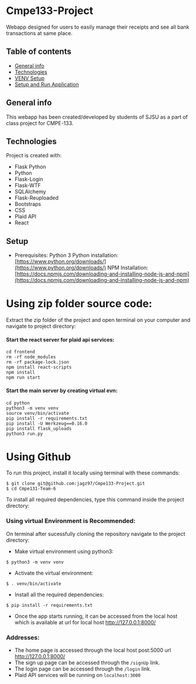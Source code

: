 # Cmpe133-Project
Webapp designed for users to easily manage their receipts and see all bank transactions at same place.
## Table of contents
* [General info](#general-info)
* [Technologies](#technologies)
* [VENV Setup](#using-virtual-environment-is-recommended)
* [Setup and Run Application](#setup)



## General info
This webapp has been created/developed by students of SJSU as a part of class project for CMPE-133.

## Technologies
Project is created with:
* Flask Python
* Python 
* Flask-Login
* Flask-WTF
* SQLAlchemy
* Flask-Reuploaded
* Bootstraps
* CSS
* Plaid API
* React

## Setup
- Prerequisites: Python 3
    Python installation: [https://www.python.org/downloads/](https://www.python.org/downloads/)
    NPM Installation:  [https://docs.npmjs.com/downloading-and-installing-node-js-and-npm](https://docs.npmjs.com/downloading-and-installing-node-js-and-npm)
# Using zip folder source code:
Extract the zip folder of the project and open terminal on your computer and navigate to project directory:

#### Start the react server for plaid api services:
```
cd frontend
rm -rf node_modules
rm -rf package-lock.json
npm install react-scripts
npm install
npm run start
```
#### Start the main server by creating virtual evn:
```
cd python
python3 -m venv venv
source venv/bin/activate
pip install -r requirements.txt
pip install -U Werkzeug==0.16.0
pip install flask_uploads
python3 run.py
```


# Using Github
To run this project, install it locally using terminal with these commands:

    $ git clone git@github.com:jagz97/Cmpe133-Project.git
    $ cd Cmpe131-Team-6
    


To install all required dependencies, type this command inside the project directory:

### Using virtual Environment is Recommended:
On terminal after sucessfully cloning the repository navigate to the project directory:
- Make virtual environment using python3:

```linux
$ python3 -m venv venv
```  
    

- Activate the virtual environment:
```linux
$ . venv/bin/activate
```

- Install all the required dependencies:

```
$ pip install -r requirements.txt
```
    


- Once the app starts running, it can be accessed from the local host which is available at url for local host http://127.0.0.1:8000/




### Addresses:
- The home page is accessed through the local host post:5000 url http://127.0.0.1:8000/
- The sign up page can be accessed through the `/signUp` link.
- The login page can be accessed through the `/login` link.
- Plaid API services will be running on `localhost:3000`



